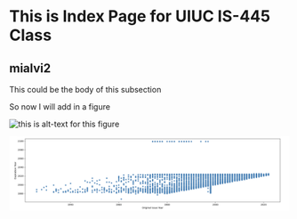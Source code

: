 # This is Index Page for UIUC IS-445 Class

## mialvi2

This could be the body of this subsection 

So now I will add in a figure



![this is alt-text for this figure](https://uiuc-ischool-dataviz.github.io/spring2019online/week04/data/littleCorgiInHat.png)

![this is for the second photo alt-text](https://github.com/mirfanalvi/mirfanalvi.github.io/blob/main/github_screenshot1.png)
